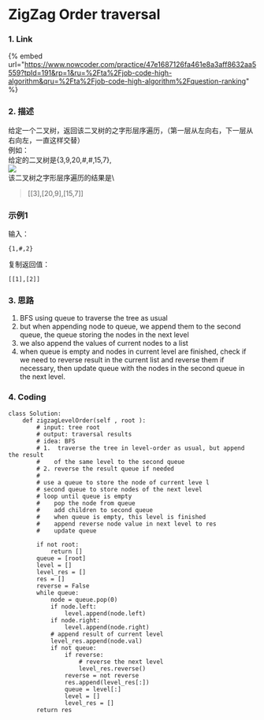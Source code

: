 # ZigZag Order traversal

### 1. Link

{% embed url="https://www.nowcoder.com/practice/47e1687126fa461e8a3aff8632aa5559?tpId=191&rp=1&ru=%2Fta%2Fjob-code-high-algorithm&qru=%2Fta%2Fjob-code-high-algorithm%2Fquestion-ranking" %}



### 2. 描述

给定一个二叉树，返回该二叉树的之字形层序遍历，（第一层从左向右，下一层从右向左，一直这样交替）\
例如：\
给定的二叉树是{3,9,20,#,#,15,7},\
![](https://uploadfiles.nowcoder.com/images/20200807/999991351\_1596788654427\_630E55F47DBAFBF72C88E265929E43F7)\
该二叉树之字形层序遍历的结果是\


> \[\[3],\[20,9],\[15,7]]

### 示例1

输入：

```
{1,#,2}
```

复制返回值：

```
[[1],[2]]
```



### 3. 思路

1. BFS using queue to traverse the tree as usual
2. but when appending node to queue, we append them to the second queue, the queue storing the nodes in the next level
3. we also append the values of current nodes to a list
4. when queue is empty and nodes in current level are finished,  check if we need to reverse result in the current list and reverse them if necessary, then update queue with the nodes in the second queue in the next level.

### 4. Coding

```
class Solution:
    def zigzagLevelOrder(self , root ):
        # input: tree root 
        # output: traversal results
        # idea: BFS
        # 1.  traverse the tree in level-order as usual, but append the result
        #    of the same level to the second queue
        # 2. reverse the result queue if needed
        #
        # use a queue to store the node of current leve l
        # second queue to store nodes of the next level
        # loop until queue is empty
        #    pop the node from queue  
        #    add children to second queue
        #    when queue is empty, this level is finished
        #    append reverse node value in next level to res
        #    update queue
        
        if not root:
            return []
        queue = [root]
        level = []
        level_res = []
        res = []
        reverse = False
        while queue:
            node = queue.pop(0)
            if node.left:
                level.append(node.left)
            if node.right:
                level.append(node.right)
            # append result of current level
            level_res.append(node.val)
            if not queue:
                if reverse:
                    # reverse the next level
                    level_res.reverse()
                reverse = not reverse
                res.append(level_res[:])
                queue = level[:]
                level = []
                level_res = []
        return res
        
        
```



